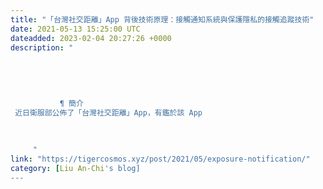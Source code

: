 ```yaml
---
title: "「台灣社交距離」App 背後技術原理：接觸通知系統與保護隱私的接觸追蹤技術"
date: 2021-05-13 15:25:00 UTC
dateadded: 2023-02-04 20:27:26 +0000
description: "
    
      
      
        
        
           ¶ 簡介 
 近日衛服部公佈了「台灣社交距離」App，有鑑於該 App
        
      
    
     "
link: "https://tigercosmos.xyz/post/2021/05/exposure-notification/"
category: [Liu An-Chi's blog]
---
```

